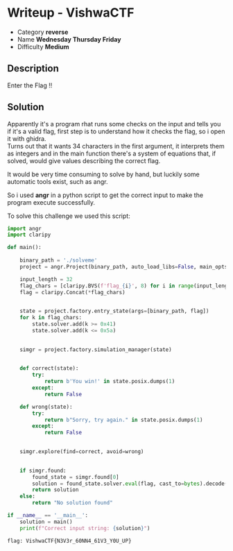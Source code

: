 # **Writeup - VishwaCTF**

* Category **reverse** 
* Name **Wednesday Thursday Friday** 
* Difficulty **Medium**


## Description
Enter the Flag !!

## **Solution**
Apparently it's a program rhat runs some checks on the input and tells you if it's a valid flag, first step is to understand how it checks the flag, so i open it with ghidra.  
Turns out that it wants 34 characters in the first argument, it interprets them as integers and in the main function there's a system of equations that, if solved, would give values describing the correct flag.

It would be very time consuming to solve by hand, but luckily some automatic tools exist, such as angr.

So i used **angr** in a python script to get the correct input to make the program execute successfully.

To solve this challenge we used this script:
```python
import angr
import claripy

def main():
    
    binary_path = './solveme'
    project = angr.Project(binary_path, auto_load_libs=False, main_opts={'base_addr' : 0x00100000})

    input_length = 32
    flag_chars = [claripy.BVS(f'flag_{i}', 8) for i in range(input_length)]
    flag = claripy.Concat(*flag_chars)  

    
    state = project.factory.entry_state(args=[binary_path, flag])
    for k in flag_chars:
        state.solver.add(k >= 0x41)  
        state.solver.add(k <= 0x5a)

    
    simgr = project.factory.simulation_manager(state)

    
    def correct(state):
        try:
            return b'You win!' in state.posix.dumps(1)
        except:
            return False

    def wrong(state):
        try:
            return b"Sorry, try again." in state.posix.dumps(1)
        except:
            return False

   
    simgr.explore(find=correct, avoid=wrong)

    
    if simgr.found:
        found_state = simgr.found[0]
        solution = found_state.solver.eval(flag, cast_to=bytes).decode(errors='ignore')
        return solution
    else:
        return "No solution found"

if __name__ == '__main__':
    solution = main()
    print(f"Correct input string: {solution}")

flag: VishwaCTF{N3V3r_60NN4_61V3_Y0U_UP}
